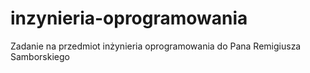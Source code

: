 # inzynieria-oprogramowania
Zadanie na przedmiot inżynieria oprogramowania do Pana Remigiusza Samborskiego
